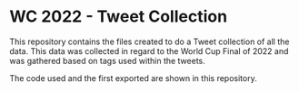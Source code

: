 # WC 2022 - Tweet Collection
This repository contains the files created to do a Tweet collection of all the data.
This data was collected in regard to the World Cup Final of 2022 and was gathered based on tags used within the tweets.

The code used and the first exported are shown in this repository.
